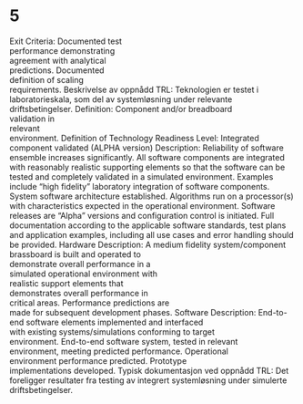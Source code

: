# 5

Exit Criteria: Documented test  
performance demonstrating  
agreement with analytical  
predictions. Documented  
definition of scaling  
requirements.
Beskrivelse av oppnådd TRL: Teknologien er testet i laboratorieskala, som del av systemløsning under relevante driftsbetingelser.
Definition: Component and/or breadboard  
validation in  
relevant  
environment.
Definition of Technology Readiness Level: Integrated component validated (ALPHA version)
Description: Reliability of software ensemble increases significantly. All software components are integrated with reasonably realistic supporting elements so that the software can be tested and completely validated in a simulated environment. Examples include “high fidelity” laboratory integration of software components. System software architecture established. Algorithms run on a processor(s) with characteristics expected in the operational environment. Software releases are “Alpha” versions and configuration control is initiated. Full documentation according to the applicable software standards, test plans and application examples, including all use cases and error handling should be provided.
Hardware Description: A medium fidelity system/component  
brassboard is built and operated to  
demonstrate overall performance in a  
simulated operational environment with  
realistic support elements that  
demonstrates overall performance in  
critical areas. Performance predictions are  
made for subsequent development phases.
Software Description: End-to-end software elements implemented and interfaced  
with existing systems/simulations conforming to target  
environment. End-to-end software system, tested in relevant  
environment, meeting predicted performance. Operational  
environment performance predicted. Prototype  
implementations developed.
Typisk dokumentasjon ved oppnådd TRL: Det foreligger resultater fra testing av integrert systemløsning under simulerte driftsbetingelser.